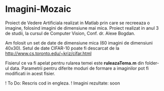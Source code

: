 # Imagini-Mozaic
Proiect de Vedere Artificiala realizat in Matlab prin care se recreeaza o imagine, folosind imagini de dimensiune mai mica. Proiect realizat in anul 3 de studii, la cursul de Computer Vision, Conf. dr. Alexe Bogdan.

Am folosit un set de date de dimensiune mica (60 imagini de dimensiuni 40x30). Setul de date CIFAR-10 poate fi descarcat de la http://www.cs.toronto.edu/~kriz/cifar.html

Fisierul ce va fi apelat pentru rularea temei este __ruleazaTema.m__ din folder-ul data. Parametrii pentru diferite moduri de formare a imaginilor pot fi modificati in acest fisier.

! To Do: Rescris cod in engleza. 
! Imagini rezultate: soon
